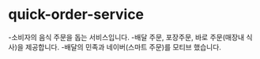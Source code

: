 # quick-order-service

-소비자의 음식 주문을 돕는 서비스입니다.
-배달 주문, 포장주문, 바로 주문(매장내 식사)을 제공합니다.
-배달의 민족과 네이버(스마트 주문)를 모티브 했습니다.
